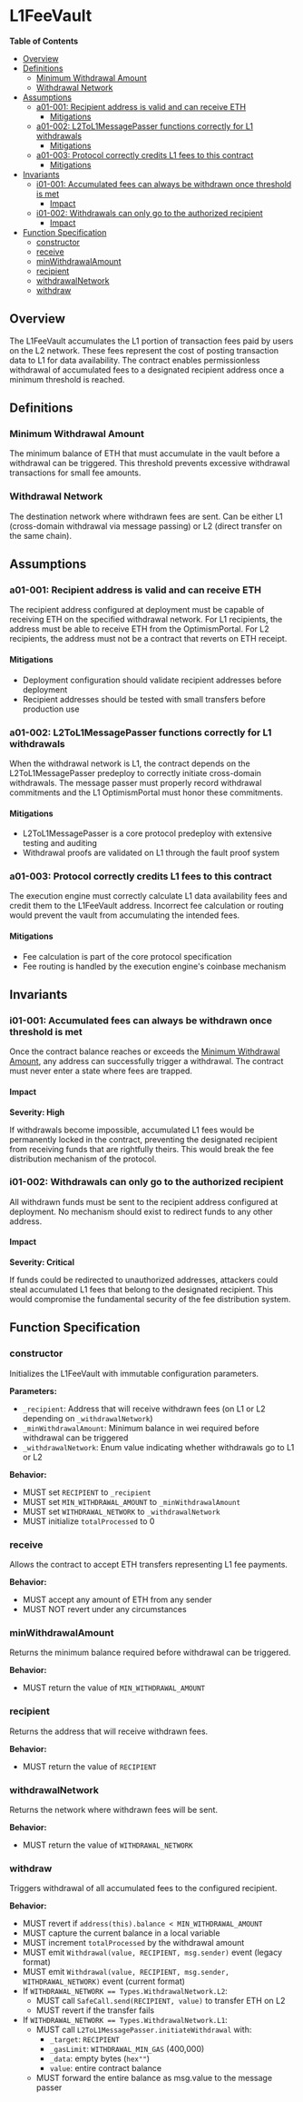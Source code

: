 # L1FeeVault

<!-- START doctoc generated TOC please keep comment here to allow auto update -->
<!-- DON'T EDIT THIS SECTION, INSTEAD RE-RUN doctoc TO UPDATE -->
**Table of Contents**

- [Overview](#overview)
- [Definitions](#definitions)
  - [Minimum Withdrawal Amount](#minimum-withdrawal-amount)
  - [Withdrawal Network](#withdrawal-network)
- [Assumptions](#assumptions)
  - [a01-001: Recipient address is valid and can receive ETH](#a01-001-recipient-address-is-valid-and-can-receive-eth)
    - [Mitigations](#mitigations)
  - [a01-002: L2ToL1MessagePasser functions correctly for L1 withdrawals](#a01-002-l2tol1messagepasser-functions-correctly-for-l1-withdrawals)
    - [Mitigations](#mitigations-1)
  - [a01-003: Protocol correctly credits L1 fees to this contract](#a01-003-protocol-correctly-credits-l1-fees-to-this-contract)
    - [Mitigations](#mitigations-2)
- [Invariants](#invariants)
  - [i01-001: Accumulated fees can always be withdrawn once threshold is met](#i01-001-accumulated-fees-can-always-be-withdrawn-once-threshold-is-met)
    - [Impact](#impact)
  - [i01-002: Withdrawals can only go to the authorized recipient](#i01-002-withdrawals-can-only-go-to-the-authorized-recipient)
    - [Impact](#impact-1)
- [Function Specification](#function-specification)
  - [constructor](#constructor)
  - [receive](#receive)
  - [minWithdrawalAmount](#minwithdrawalamount)
  - [recipient](#recipient)
  - [withdrawalNetwork](#withdrawalnetwork)
  - [withdraw](#withdraw)

<!-- END doctoc generated TOC please keep comment here to allow auto update -->

## Overview

The L1FeeVault accumulates the L1 portion of transaction fees paid by users on the L2 network. These fees
represent the cost of posting transaction data to L1 for data availability. The contract enables permissionless
withdrawal of accumulated fees to a designated recipient address once a minimum threshold is reached.

## Definitions

### Minimum Withdrawal Amount

The minimum balance of ETH that must accumulate in the vault before a withdrawal can be triggered. This threshold
prevents excessive withdrawal transactions for small fee amounts.

### Withdrawal Network

The destination network where withdrawn fees are sent. Can be either L1 (cross-domain withdrawal via message
passing) or L2 (direct transfer on the same chain).

## Assumptions

### a01-001: Recipient address is valid and can receive ETH

The recipient address configured at deployment must be capable of receiving ETH on the specified withdrawal
network. For L1 recipients, the address must be able to receive ETH from the OptimismPortal. For L2 recipients,
the address must not be a contract that reverts on ETH receipt.

#### Mitigations

- Deployment configuration should validate recipient addresses before deployment
- Recipient addresses should be tested with small transfers before production use

### a01-002: L2ToL1MessagePasser functions correctly for L1 withdrawals

When the withdrawal network is L1, the contract depends on the L2ToL1MessagePasser predeploy to correctly
initiate cross-domain withdrawals. The message passer must properly record withdrawal commitments and the L1
OptimismPortal must honor these commitments.

#### Mitigations

- L2ToL1MessagePasser is a core protocol predeploy with extensive testing and auditing
- Withdrawal proofs are validated on L1 through the fault proof system

### a01-003: Protocol correctly credits L1 fees to this contract

The execution engine must correctly calculate L1 data availability fees and credit them to the L1FeeVault
address. Incorrect fee calculation or routing would prevent the vault from accumulating the intended fees.

#### Mitigations

- Fee calculation is part of the core protocol specification
- Fee routing is handled by the execution engine's coinbase mechanism

## Invariants

### i01-001: Accumulated fees can always be withdrawn once threshold is met

Once the contract balance reaches or exceeds the [Minimum Withdrawal Amount](#minimum-withdrawal-amount), any
address can successfully trigger a withdrawal. The contract must never enter a state where fees are trapped.

#### Impact

**Severity: High**

If withdrawals become impossible, accumulated L1 fees would be permanently locked in the contract, preventing the
designated recipient from receiving funds that are rightfully theirs. This would break the fee distribution
mechanism of the protocol.

### i01-002: Withdrawals can only go to the authorized recipient

All withdrawn funds must be sent to the recipient address configured at deployment. No mechanism should exist to
redirect funds to any other address.

#### Impact

**Severity: Critical**

If funds could be redirected to unauthorized addresses, attackers could steal accumulated L1 fees that belong to
the designated recipient. This would compromise the fundamental security of the fee distribution system.

## Function Specification

### constructor

Initializes the L1FeeVault with immutable configuration parameters.

**Parameters:**

- `_recipient`: Address that will receive withdrawn fees (on L1 or L2 depending on `_withdrawalNetwork`)
- `_minWithdrawalAmount`: Minimum balance in wei required before withdrawal can be triggered
- `_withdrawalNetwork`: Enum value indicating whether withdrawals go to L1 or L2

**Behavior:**

- MUST set `RECIPIENT` to `_recipient`
- MUST set `MIN_WITHDRAWAL_AMOUNT` to `_minWithdrawalAmount`
- MUST set `WITHDRAWAL_NETWORK` to `_withdrawalNetwork`
- MUST initialize `totalProcessed` to 0

### receive

Allows the contract to accept ETH transfers representing L1 fee payments.

**Behavior:**

- MUST accept any amount of ETH from any sender
- MUST NOT revert under any circumstances

### minWithdrawalAmount

Returns the minimum balance required before withdrawal can be triggered.

**Behavior:**

- MUST return the value of `MIN_WITHDRAWAL_AMOUNT`

### recipient

Returns the address that will receive withdrawn fees.

**Behavior:**

- MUST return the value of `RECIPIENT`

### withdrawalNetwork

Returns the network where withdrawn fees will be sent.

**Behavior:**

- MUST return the value of `WITHDRAWAL_NETWORK`

### withdraw

Triggers withdrawal of all accumulated fees to the configured recipient.

**Behavior:**

- MUST revert if `address(this).balance < MIN_WITHDRAWAL_AMOUNT`
- MUST capture the current balance in a local variable
- MUST increment `totalProcessed` by the withdrawal amount
- MUST emit `Withdrawal(value, RECIPIENT, msg.sender)` event (legacy format)
- MUST emit `Withdrawal(value, RECIPIENT, msg.sender, WITHDRAWAL_NETWORK)` event (current format)
- If `WITHDRAWAL_NETWORK == Types.WithdrawalNetwork.L2`:
  - MUST call `SafeCall.send(RECIPIENT, value)` to transfer ETH on L2
  - MUST revert if the transfer fails
- If `WITHDRAWAL_NETWORK == Types.WithdrawalNetwork.L1`:
  - MUST call `L2ToL1MessagePasser.initiateWithdrawal` with:
    - `_target`: `RECIPIENT`
    - `_gasLimit`: `WITHDRAWAL_MIN_GAS` (400,000)
    - `_data`: empty bytes (`hex""`)
    - `value`: entire contract balance
  - MUST forward the entire balance as msg.value to the message passer
